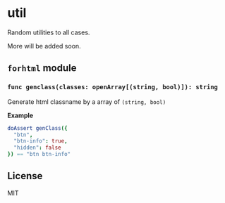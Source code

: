 # util

Random utilities to all cases.

More will be added soon.

## `forhtml` module

### `func genclass(classes: openArray[(string, bool)]): string`

Generate html classname by a array of `(string, bool)`

**Example**

```nim
doAssert genClass({
  "btn",
  "btn-info": true,
  "hidden": false
}) == "btn btn-info"
```

## License

MIT
